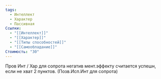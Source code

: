 ```yaml
---
tags:
  - Интеллект
  - Характер
  - Пассивная
Ссылки:
  - "[[Интеллект]]"
  - "[[Характер]]"
  - "[[Типы способностей]]"
  - "[[Самообладание]]"
Стоимость: "30"
---
```

Пров Инт / Хар для сопрота негатив мент.эффекту считается успешн, если не хват 2 пунктов. (Позв.Исп.Инт для сопрота)